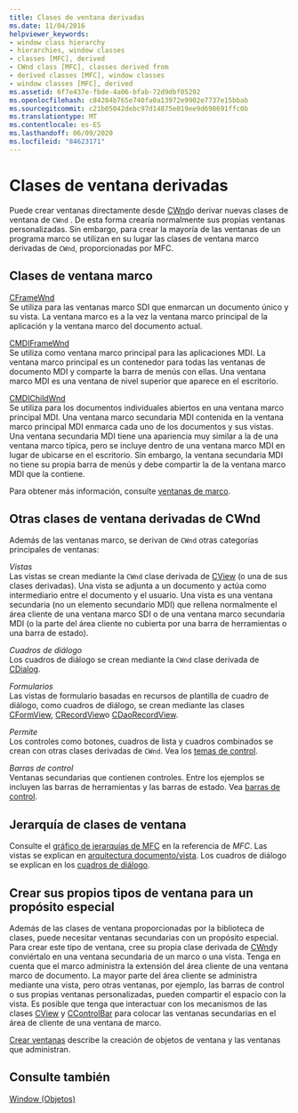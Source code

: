 ```yaml
---
title: Clases de ventana derivadas
ms.date: 11/04/2016
helpviewer_keywords:
- window class hierarchy
- hierarchies, window classes
- classes [MFC], derived
- CWnd class [MFC], classes derived from
- derived classes [MFC], window classes
- window classes [MFC], derived
ms.assetid: 6f7e437e-fbde-4a06-bfab-72d9dbf05292
ms.openlocfilehash: c84284b765e740fa0a13972e9902e7737e15bbab
ms.sourcegitcommit: c21b05042debc97d14875e019ee9d698691ffc0b
ms.translationtype: MT
ms.contentlocale: es-ES
ms.lasthandoff: 06/09/2020
ms.locfileid: "84623171"
---
```

# <a name="derived-window-classes"></a>Clases de ventana derivadas

Puede crear ventanas directamente desde [CWnd](reference/cwnd-class.md)o derivar nuevas clases de ventana de `CWnd` . De esta forma crearía normalmente sus propias ventanas personalizadas. Sin embargo, para crear la mayoría de las ventanas de un programa marco se utilizan en su lugar las clases de ventana marco derivadas de `CWnd`, proporcionadas por MFC.

## <a name="frame-window-classes"></a>Clases de ventana marco

[CFrameWnd](reference/cframewnd-class.md)<br/>
Se utiliza para las ventanas marco SDI que enmarcan un documento único y su vista. La ventana marco es a la vez la ventana marco principal de la aplicación y la ventana marco del documento actual.

[CMDIFrameWnd](reference/cmdiframewnd-class.md)<br/>
Se utiliza como ventana marco principal para las aplicaciones MDI. La ventana marco principal es un contenedor para todas las ventanas de documento MDI y comparte la barra de menús con ellas. Una ventana marco MDI es una ventana de nivel superior que aparece en el escritorio.

[CMDIChildWnd](reference/cmdichildwnd-class.md)<br/>
Se utiliza para los documentos individuales abiertos en una ventana marco principal MDI. Una ventana marco secundaria MDI contenida en la ventana marco principal MDI enmarca cada uno de los documentos y sus vistas. Una ventana secundaria MDI tiene una apariencia muy similar a la de una ventana marco típica, pero se incluye dentro de una ventana marco MDI en lugar de ubicarse en el escritorio. Sin embargo, la ventana secundaria MDI no tiene su propia barra de menús y debe compartir la de la ventana marco MDI que la contiene.

Para obtener más información, consulte [ventanas de marco](frame-windows.md).

## <a name="other-window-classes-derived-from-cwnd"></a>Otras clases de ventana derivadas de CWnd

Además de las ventanas marco, se derivan de `CWnd` otras categorías principales de ventanas:

*Vistas*<br/>
Las vistas se crean mediante la `CWnd` clase derivada de [CView](reference/cview-class.md) (o una de sus clases derivadas). Una vista se adjunta a un documento y actúa como intermediario entre el documento y el usuario. Una vista es una ventana secundaria (no un elemento secundario MDI) que rellena normalmente el área cliente de una ventana marco SDI o de una ventana marco secundaria MDI (o la parte del área cliente no cubierta por una barra de herramientas o una barra de estado).

*Cuadros de diálogo*<br/>
Los cuadros de diálogo se crean mediante la `CWnd` clase derivada de [CDialog](reference/cdialog-class.md).

*Formularios*<br/>
Las vistas de formulario basadas en recursos de plantilla de cuadro de diálogo, como cuadros de diálogo, se crean mediante las clases [CFormView](reference/cformview-class.md), [CRecordView](reference/crecordview-class.md)o [CDaoRecordView](reference/cdaorecordview-class.md).

*Permite*<br/>
Los controles como botones, cuadros de lista y cuadros combinados se crean con otras clases derivadas de `CWnd`. Vea los [temas de control](controls-mfc.md).

*Barras de control*<br/>
Ventanas secundarias que contienen controles. Entre los ejemplos se incluyen las barras de herramientas y las barras de estado. Vea [barras de control](control-bars.md).

## <a name="window-class-hierarchy"></a>Jerarquía de clases de ventana

Consulte el [gráfico de jerarquías de MFC](hierarchy-chart.md) en la referencia de *MFC*. Las vistas se explican en [arquitectura documento/vista](document-view-architecture.md). Los cuadros de diálogo se explican en los [cuadros de diálogo](dialog-boxes.md).

## <a name="creating-your-own-special-purpose-window-classes"></a>Crear sus propios tipos de ventana para un propósito especial

Además de las clases de ventana proporcionadas por la biblioteca de clases, puede necesitar ventanas secundarias con un propósito especial. Para crear este tipo de ventana, cree su propia clase derivada de [CWnd](reference/cwnd-class.md)y conviértalo en una ventana secundaria de un marco o una vista. Tenga en cuenta que el marco administra la extensión del área cliente de una ventana marco de documento. La mayor parte del área cliente se administra mediante una vista, pero otras ventanas, por ejemplo, las barras de control o sus propias ventanas personalizadas, pueden compartir el espacio con la vista. Es posible que tenga que interactuar con los mecanismos de las clases [CView](reference/cview-class.md) y [CControlBar](reference/ccontrolbar-class.md) para colocar las ventanas secundarias en el área de cliente de una ventana de marco.

[Crear ventanas](creating-windows.md) describe la creación de objetos de ventana y las ventanas que administran.

## <a name="see-also"></a>Consulte también

[Window (Objetos)](window-objects.md)
